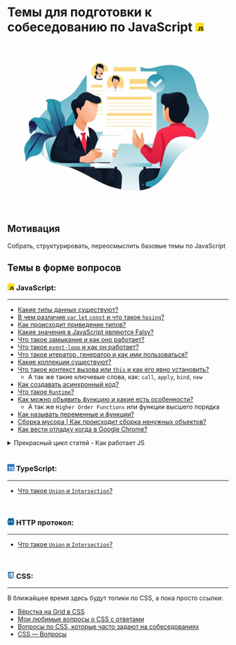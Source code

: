 <h1>
  <span>Темы для подготовки к собеседованию по JavaScript</span>
  <img src="./assets/JavaScript.png" width="20" height="20" />
</h1>

<img src="./assets/job_interview.jpg"/>

## Мотивация

Собрать, структурировать, переосмыслить базовые темы по JavaScript

## Темы в форме вопросов

<h3>
  <img src="./assets/JavaScript.png" width="16" height="16" />
  <span>JavaScript:</span>
</h3>

---

- [Какие типы данных существуют?](./topics/base_types.md)
- [В чем различия `var` `let` `const` и что такое `hosing`?](./topics/var_let_const_hosting.md)
- [Как происходит приведение типов?](./topics/type_conversions.md)
- [Какие значения в JavaScript являются Falsy?](./topics/falsy.md)
- [Что такое замыкание и как оно работает?](./topics/closure.md)
- [Что такое `event-loop` и как он работает?](./topics/event_loop.md)
- [Что такое итератор, генератор и как ими пользоваться?](./topics/generator_iterator.md)
- [Какие коллекции существуют?](./topics/collections.md)
- [Что такое контекст вызова или `this` и как его явно установить?](./topics/this.md)
  - А так же такие ключевые слова, как: `call`, `apply`, `bind`, `new`
- [Как создавать асинхронный код?](./topics/async.md)
- [Что такое `Runtime`?](./topics/runtime.md)
- [Как можно объявить функцию и какие есть особенности?](./topics/function.md)
  - А так же `Higher Order Functions` или функции высшего порядка
- [Как называть переменные и функции?](./topics/nameing_rules.md)
- [Сборка мусора | Как происходит сборка ненужных объектов?](./topics/garbage_collect.md)
- [Как вести отладку когда в Google Chrome?](./topics/debugging.md)

<details>
  <summary>Прекрасный цикл статей - Как работает JS</summary>

  1. [Обзор движка, механизмов времени выполнения, стека вызовов](https://habrahabr.ru/company/ruvds/blog/337042/)
  1. [О внутреннем устройстве V8 и оптимизации кода](https://habrahabr.ru/company/ruvds/blog/337460/)
  1. [Управление памятью, четыре вида утечек памяти и борьба с ними](https://habrahabr.ru/company/ruvds/blog/338150/)
  1. [Цикл событий, асинхронность и пять способов улучшения кода с помощью async / await](https://habrahabr.ru/company/ruvds/blog/340508/)
  1. [WebSocket и HTTP/2+SSE. Что выбрать?](https://habrahabr.ru/company/ruvds/blog/342346/)
  1. [Особенности и сфера применения WebAssembly](https://habrahabr.ru/company/ruvds/blog/343568/)
  1. [Веб-воркеры и пять сценариев их использования](https://habrahabr.ru/company/ruvds/blog/348424/)
  1. [Сервис-воркеры](https://habrahabr.ru/company/ruvds/blog/349858/)
  1. [Веб push-уведомления](https://habrahabr.ru/company/ruvds/blog/350486/)
  1. [Отслеживание изменений в DOM с помощью MutationObserver](https://habrahabr.ru/company/ruvds/blog/351256/)
  1. [Движки рендеринга веб-страниц и советы по оптимизации их производительности](https://habrahabr.ru/company/ruvds/blog/351802/)
  1. [Сетевая подсистема браузеров, оптимизация её производительности и безопасности](https://habr.com/company/ruvds/blog/354070/)
  1. [Анимация средствами CSS и JavaScript](https://habr.com/company/ruvds/blog/354438/)
  1. [Как работает JS: абстрактные синтаксические деревья, парсинг и его оптимизация](https://habr.com/company/ruvds/blog/415269/)
  1. [Как работает JS: классы и наследование, транспиляция в Babel и TypeScript](https://habr.com/company/ruvds/blog/415377/)
  1. [Как работает JS: системы хранения данных](https://habr.com/company/ruvds/blog/415505/)
  1. [Как работает JS: технология Shadow DOM и веб-компоненты](https://habr.com/company/ruvds/blog/415881/)
  1. [Как работает JS: WebRTC и механизмы P2P-коммуникаций](https://habr.com/company/ruvds/blog/416821/)
  1. [Как работает JS: пользовательские элементы](https://habr.com/company/ruvds/blog/419831/)

</details>

<br />

<h3>
  <img src="./assets/ts-logo-128.png" width="16" height="16" />
  <span>TypeScript:</span>
</h3>

---

- [Что такое `Union` и `Intersection`?](./topics/type_vs_interfaces.md)

<br />

<h3>
  <img src="./assets/HTTP_logo.svg" width="16" height="16" />
  <span>HTTP протокол:</span>
</h3>

---

- [Что такое `Union` и `Intersection`?](./topics_ts/union_and_ntersection.md)

<br />

<h3>
  <img src="./assets/CSS.png" width="16" height="16" />
  <span>CSS:</span>
</h3>

---

  В ближайшее время здесь будут топики по CSS, a пока просто ссылки:

- [Вёрстка на Grid в CSS](https://medium.com/@stasonmars/%D0%B2%D0%B5%CC%88%D1%80%D1%81%D1%82%D0%BA%D0%B0-%D0%BD%D0%B0-grid-%D0%B2-css-%D0%BF%D0%BE%D0%BB%D0%BD%D0%BE%D0%B5-%D1%80%D1%83%D0%BA%D0%BE%D0%B2%D0%BE%D0%B4%D1%81%D1%82%D0%B2%D0%BE-%D0%B8-%D1%81%D0%BF%D1%80%D0%B0%D0%B2%D0%BE%D1%87%D0%BD%D0%B8%D0%BA-220508316f8b)
- [Мои любимые вопросы о CSS с ответами](https://habr.com/ru/post/499370/)
- [Вопросы по CSS, которые часто задают на собеседованиях](https://fruntend.com/posts/voprosy-po-css-kotorye-chasto-zadayut-na-sobesedovaniyakh)
- [CSS — Вопросы](https://chm.org.ua/css-interview/)
